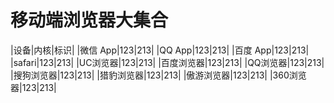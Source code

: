 # 移动端浏览器大集合
|设备|内核|标识|
|微信 App|123|213|
|QQ App|123|213|
|百度 App|123|213|
|safari|123|213|
|UC浏览器|123|213|
|百度浏览器|123|213|
|QQ浏览器|123|213|
|搜狗浏览器|123|213|
|猎豹浏览器|123|213|
|傲游浏览器|123|213|
|360浏览器|123|213|
